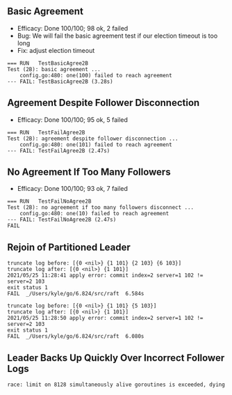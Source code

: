 ## Basic Agreement

- Efficacy: Done 100/100; 98 ok, 2 failed
- Bug: We will fail the basic agreement test if our election timeout is too long
- Fix: adjust election timeout

```
=== RUN   TestBasicAgree2B
Test (2B): basic agreement ...
    config.go:480: one(100) failed to reach agreement
--- FAIL: TestBasicAgree2B (3.28s)
```

## Agreement Despite Follower Disconnection

- Efficacy: Done 100/100; 95 ok, 5 failed

```
=== RUN   TestFailAgree2B
Test (2B): agreement despite follower disconnection ...
    config.go:480: one(101) failed to reach agreement
--- FAIL: TestFailAgree2B (2.47s)
```

## No Agreement If Too Many Followers

- Efficacy: Done 100/100; 93 ok, 7 failed

```
=== RUN   TestFailNoAgree2B
Test (2B): no agreement if too many followers disconnect ...
    config.go:480: one(10) failed to reach agreement
--- FAIL: TestFailNoAgree2B (2.47s)
FAIL
```

## Rejoin of Partitioned Leader

```
truncate log before: [{0 <nil>} {1 101} {2 103} {6 103}]
truncate log after: [{0 <nil>} {1 101}]
2021/05/25 11:28:41 apply error: commit index=2 server=1 102 != server=2 103
exit status 1
FAIL  _/Users/kyle/go/6.824/src/raft  6.584s

truncate log before: [{0 <nil>} {1 101} {5 103}]
truncate log after: [{0 <nil>} {1 101}]
2021/05/25 11:28:50 apply error: commit index=2 server=1 102 != server=2 103
exit status 1
FAIL  _/Users/kyle/go/6.824/src/raft  6.080s
```

## Leader Backs Up Quickly Over Incorrect Follower Logs

```
race: limit on 8128 simultaneously alive goroutines is exceeded, dying
```
